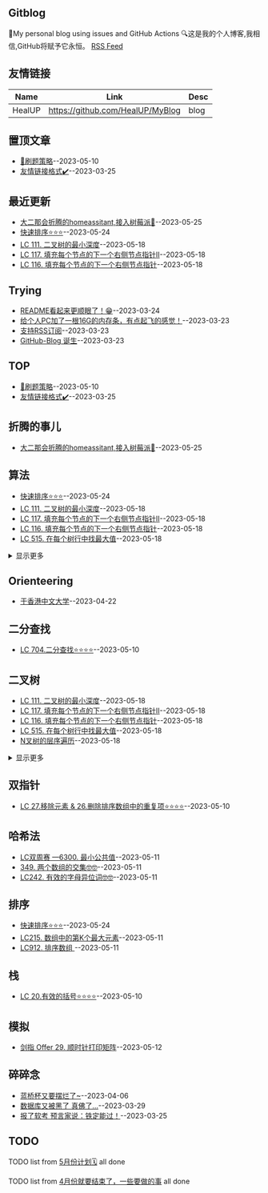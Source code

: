 ## Gitblog
🤳My personal blog using issues and GitHub Actions
🔍这是我的个人博客,我相信,GitHub将赋予它永恒。
[RSS Feed](https://raw.githubusercontent.com/HealUP/MyBlog/master/feed.xml)
## 友情链接
| Name | Link | Desc | 
 | ---- | ---- | ---- |
| HealUP | https://github.com/HealUP/MyBlog | blog |
## 置顶文章
- [📌刷题策略](https://github.com/HealUP/MyBlog/issues/13)--2023-05-10
- [友情链接格式✔️](https://github.com/HealUP/MyBlog/issues/7)--2023-03-25
## 最近更新
- [大二那会折腾的homeassitant,接入树莓派👣](https://github.com/HealUP/MyBlog/issues/34)--2023-05-25
- [快速排序⭐⭐⭐](https://github.com/HealUP/MyBlog/issues/33)--2023-05-24
- [LC 111. 二叉树的最小深度](https://github.com/HealUP/MyBlog/issues/32)--2023-05-18
- [LC 117. 填充每个节点的下一个右侧节点指针II](https://github.com/HealUP/MyBlog/issues/31)--2023-05-18
- [LC 116. 填充每个节点的下一个右侧节点指针](https://github.com/HealUP/MyBlog/issues/30)--2023-05-18
## Trying
- [README看起来更顺眼了！😁](https://github.com/HealUP/MyBlog/issues/4)--2023-03-24
- [给个人PC加了一根16G的内存条，有点起飞的感觉！](https://github.com/HealUP/MyBlog/issues/3)--2023-03-23
- [支持RSS订阅](https://github.com/HealUP/MyBlog/issues/2)--2023-03-23
- [GitHub-Blog 诞生](https://github.com/HealUP/MyBlog/issues/1)--2023-03-23
## TOP
- [📌刷题策略](https://github.com/HealUP/MyBlog/issues/13)--2023-05-10
- [友情链接格式✔️](https://github.com/HealUP/MyBlog/issues/7)--2023-03-25
## 折腾的事儿
- [大二那会折腾的homeassitant,接入树莓派👣](https://github.com/HealUP/MyBlog/issues/34)--2023-05-25
## 算法
- [快速排序⭐⭐⭐](https://github.com/HealUP/MyBlog/issues/33)--2023-05-24
- [LC 111. 二叉树的最小深度](https://github.com/HealUP/MyBlog/issues/32)--2023-05-18
- [LC 117. 填充每个节点的下一个右侧节点指针II](https://github.com/HealUP/MyBlog/issues/31)--2023-05-18
- [LC 116. 填充每个节点的下一个右侧节点指针](https://github.com/HealUP/MyBlog/issues/30)--2023-05-18
- [LC 515. 在每个树行中找最大值](https://github.com/HealUP/MyBlog/issues/29)--2023-05-18
<details><summary>显示更多</summary>

- [N叉树的层序遍历](https://github.com/HealUP/MyBlog/issues/28)--2023-05-18
- [LC 637. 二叉树的层平均值](https://github.com/HealUP/MyBlog/issues/27)--2023-05-18
- [LC107. 二叉树的层次遍历](https://github.com/HealUP/MyBlog/issues/26)--2023-05-18
- [LC 102.二叉树的层序遍历](https://github.com/HealUP/MyBlog/issues/25)--2023-05-18
- [剑指 Offer 29. 顺时针打印矩阵](https://github.com/HealUP/MyBlog/issues/24)--2023-05-12
- [LC 226.翻转二叉树 ⭐⭐⭐⭐](https://github.com/HealUP/MyBlog/issues/23)--2023-05-12
- [LC双周赛 —6300. 最小公共值](https://github.com/HealUP/MyBlog/issues/22)--2023-05-11
- [349. 两个数组的交集🤓🤓](https://github.com/HealUP/MyBlog/issues/21)--2023-05-11
- [时间复杂度❗](https://github.com/HealUP/MyBlog/issues/20)--2023-05-11
- [LC242. 有效的字母异位词🤓🤓](https://github.com/HealUP/MyBlog/issues/19)--2023-05-11
- [LC215. 数组中的第K个最大元素](https://github.com/HealUP/MyBlog/issues/18)--2023-05-11
- [LC912. 排序数组 ](https://github.com/HealUP/MyBlog/issues/17)--2023-05-11
- [LC 20.有效的括号⭐⭐⭐⭐](https://github.com/HealUP/MyBlog/issues/16)--2023-05-10
- [LC 704.二分查找⭐⭐⭐⭐](https://github.com/HealUP/MyBlog/issues/15)--2023-05-10
- [LC 27.移除元素 & 26.删除排序数组中的重复项⭐⭐⭐⭐](https://github.com/HealUP/MyBlog/issues/14)--2023-05-10
</details>

## Orienteering
- [于香港中文大学](https://github.com/HealUP/MyBlog/issues/12)--2023-04-22
## 二分查找
- [LC 704.二分查找⭐⭐⭐⭐](https://github.com/HealUP/MyBlog/issues/15)--2023-05-10
## 二叉树
- [LC 111. 二叉树的最小深度](https://github.com/HealUP/MyBlog/issues/32)--2023-05-18
- [LC 117. 填充每个节点的下一个右侧节点指针II](https://github.com/HealUP/MyBlog/issues/31)--2023-05-18
- [LC 116. 填充每个节点的下一个右侧节点指针](https://github.com/HealUP/MyBlog/issues/30)--2023-05-18
- [LC 515. 在每个树行中找最大值](https://github.com/HealUP/MyBlog/issues/29)--2023-05-18
- [N叉树的层序遍历](https://github.com/HealUP/MyBlog/issues/28)--2023-05-18
<details><summary>显示更多</summary>

- [LC 637. 二叉树的层平均值](https://github.com/HealUP/MyBlog/issues/27)--2023-05-18
- [LC107. 二叉树的层次遍历](https://github.com/HealUP/MyBlog/issues/26)--2023-05-18
- [LC 102.二叉树的层序遍历](https://github.com/HealUP/MyBlog/issues/25)--2023-05-18
- [LC 226.翻转二叉树 ⭐⭐⭐⭐](https://github.com/HealUP/MyBlog/issues/23)--2023-05-12
</details>

## 双指针
- [LC 27.移除元素 & 26.删除排序数组中的重复项⭐⭐⭐⭐](https://github.com/HealUP/MyBlog/issues/14)--2023-05-10
## 哈希法
- [LC双周赛 —6300. 最小公共值](https://github.com/HealUP/MyBlog/issues/22)--2023-05-11
- [349. 两个数组的交集🤓🤓](https://github.com/HealUP/MyBlog/issues/21)--2023-05-11
- [LC242. 有效的字母异位词🤓🤓](https://github.com/HealUP/MyBlog/issues/19)--2023-05-11
## 排序
- [快速排序⭐⭐⭐](https://github.com/HealUP/MyBlog/issues/33)--2023-05-24
- [LC215. 数组中的第K个最大元素](https://github.com/HealUP/MyBlog/issues/18)--2023-05-11
- [LC912. 排序数组 ](https://github.com/HealUP/MyBlog/issues/17)--2023-05-11
## 栈
- [LC 20.有效的括号⭐⭐⭐⭐](https://github.com/HealUP/MyBlog/issues/16)--2023-05-10
## 模拟
- [剑指 Offer 29. 顺时针打印矩阵](https://github.com/HealUP/MyBlog/issues/24)--2023-05-12
## 碎碎念
- [蓝桥杯又要摆烂了~](https://github.com/HealUP/MyBlog/issues/10)--2023-04-06
- [数据库又被黑了 真佛了...](https://github.com/HealUP/MyBlog/issues/9)--2023-03-29
- [报了软考 预言家说：铁定能过！](https://github.com/HealUP/MyBlog/issues/8)--2023-03-25
## TODO
TODO list from [5月份计划🗓️](https://github.com/HealUP/MyBlog/issues/11) all done

TODO list from [4月份就要结束了，一些要做的事](https://github.com/HealUP/MyBlog/issues/6) all done

